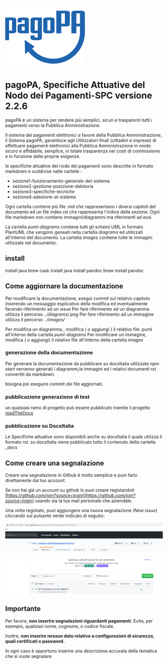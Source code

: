 ![pagoPA](_docs/media/pagoPA.png)

# pagoPA, Specifiche Attuative del Nodo dei Pagamenti-SPC versione 2.2.6


pagoPA è un sistema per rendere più semplici, sicuri e trasparenti tutti i pagamenti verso la Pubblica Amministrazione.

Il sistema dei pagamenti elettronici a favore della Pubblica Amministrazione, il Sistema pagoPA, garantisce agli Utilizzatori finali (cittadini e imprese) di effettuare pagamenti elettronici alla Pubblica Amministrazione in modo sicuro e affidabile, semplice, in totale trasparenza nei costi di commissione e in funzione delle proprie esigenze.


le specifiche attuative del nodo dei pagamenti sono descritte in formato markdown e suddivise nelle cartelle :
- sezione1-funzionamento-generale-del-sistema
- sezione2-gestione-posizione-debitoria
- sezione3-specifiche-tecniche
- sezione4-adesione-al-sistema

Ogni cartella contiene più file .md che rappresentano i diversi capitoli del documento ed un file index.rst che rappresenta l'indice della sezione.
Ogni file markdown non contiene immagini/diagrammi ma riferimenti ad essi.

La cartella *puml-diagrams* contiene tutti gli schemi UML in formato PlantUML che vengono geneati nella cartella *diagrams* ed utilizzati all'interno del documento.
La cartella *images* contiene tutte le immagini utilizzate nel documento.


## install

install java  brew cask install java 
install pandoc brew install pandoc 

## Come aggiornare la documentazione

Per modificare la documentazione, esegui *commit* sul relativo capitolo inserendo un messaggio esplicativo della modifica ed eventualmente facendo riferimento ad un *issue*
Per fare riferimento ad un diagramma utilizza il percorso *../diagrams/<nome-file-puml>.png*
Per fare riferimento ad un immagine  utilizza il percorso *../images/<nome-file-img>*

Per modifica un diagramma , modifica ( o aggiungi ) il relativo file .puml all'interno della cartella *puml-diagrams*
Per modificare un immagine, modifica ( o aggiungi) il relativo file all'interno della cartella *images*

### generazione della documentazione


Per generare la documentazione da pubblicare su docsItalia utilizzate *npm start* verranno generati i diagrammi,le immagini ed i relativi documenti rst convertiti da markdown.

bisogna poi eseguire commit dei file aggiornati.

### pubblicazione generazione di test 
un qualsiasi ramo di progetto può essere pubblicato tramite il progetto [readTheDocs](https://readthedocs.org/projects/pagopa-specifichepagamenti-docs/versions/)


### pubblicazione su DocsItalia
Le Specifiche attuative sono disponibili anche su docsItalia il quale utilizza il formato rst.
su docsItalia viene pubblicato tutto il contenuto della cartella *_docs*

## Come creare una segnalazione

Creare una segnalazione in Github é molto semplice e puoi farlo direttamente dal tuo account.

Se non hai già un account su github lo puoi creare registandoti
[https://github.com/join?source=login](https://github.com/join?source=login) usando sia la tua mail personale che aziendale.

Una volta registato, puoi aggiungere una nuova segnalazione _(New issue)_ cliccando sul pulsante verde indicato di seguito:

![Issue](_docs/media/newissue.png)

## Importante
Per favore, **non inserire segnalazioni riguardanti pagamenti**. Evita, per esempio, qualsiasi nome, cognome, o codice fiscale.

Inoltre, **non inserire nessun dato relativo a configurazioni di sicurezza, quali certificati o password.**

In ogni caso è opportuno inserire una descrizione accurata della tematica che si vuole segnalare.


